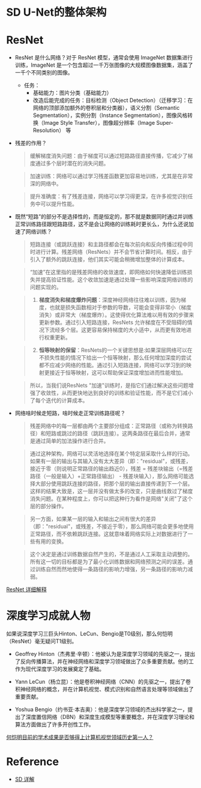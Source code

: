 # SD U-Net的整体架构

# ResNet
* ResNet 是什么网络？对于 ResNet 模型，通常会使用 ImageNet 数据集进行训练，ImageNet 是一个包含超过一千万张图像的大规模图像数据集，涵盖了一千个不同类别的图像。
  * 任务：
    * 基础能力：图片分类（基础能力）
    * 改造后能完成的任务：目标检测（Object Detection）（迁移学习：在网络的顶部添加额外的卷积层和分类器），语义分割（Semantic Segmentation），实例分割（Instance Segmentation），图像风格转换（Image Style Transfer），图像超分辨率（Image Super-Resolution） 等

* 残差的作用？
  >缓解梯度消失问题：由于梯度可以通过短路路径直接传播，它减少了梯度通过多个层时潜在的消失问题。

  >加速训练：网络可以通过学习残差函数更加容易地训练，尤其是在非常深的网络中。

  >提升准确度：有了残差连接，网络可以学习得更深，在许多视觉识别任务中可以提升性能。

* 既然“短路”的部分不是选择性的，而是恒定的，那不就是数据同时通过并训练正常训练路径跟短路路径，这不是会让网络的训练耗时更长么，为什么还说加速了网络训练？

  > 短路连接（或跳跃连接）和主路径都会在每次前向和反向传播过程中同时进行计算。残差网络（ResNets）并不会节省计算时间。相反，由于引入了额外的跳跃连接，他们其实可能会稍微增加整体的计算成本。

  > “加速”在这里指的是残差网络的收敛速度，即网络如何快速降低训练损失并提高验证性能。这个收敛加速是通过处理一些影响深度网络训练的问题实现的。

  >1. **梯度消失和梯度爆炸问题**：深度神经网络往往难以训练，因为梯度，也就是损失函数相对于参数的导数，可能会变得非常小（梯度消失）或非常大（梯度爆炸）。这使得优化算法难以用有效的步骤来更新参数。通过引入短路连接，ResNets 允许梯度在不受阻碍的情况下流经多个层。这更容易保持梯度的大小适中，从而更有效地进行权重更新。

  >2. **恒等映射的保留**：ResNets的一个关键思想是:如果深层网络可以在不损失性能的情况下给出一个恒等映射，那么任何增加深度的尝试都不应减少网络的性能。通过引入短路连接，网络可以学习到的映射更接近于恒等映射，这可以帮助保证深度增加进而性能增加。

  >所以，当我们说ResNets "加速"训练时，是指它们通过解决这些问题增强了收敛性，从而更快地达到良好的训练和验证性能，而不是它们减小了每个迭代的计算成本。

* 网络啥时候走短路，啥时候走正常训练路径呢？
  >残差网络中的每一层都由两个主要部分组成：正常路径（或称为转换路径）和短路或跳过的路径（跳跃连接）。这两条路径在最后合并，通常是通过简单的加法操作进行合并。

  >通过这种架构，网络可以灵活地选择在某个特定层采取什么样的行动。如果有一层的输出与其输入没有太大差异（即："residual"，或残差，接近于零（则说明正常路径的输出趋近0），残差 = 残差块输出（=残差路径（一般是输入）+正常路径输出） - 残差块输入），那么网络可能选择大部分使用跳跃连接的路径，把那个层的输出直接传递到下一个层。这样的结果大致是，这一层并没有做太多的改变，只是曲线救过了梯度消失问题。在某种程度上，你可以把这种行为看作是网络"关闭"了这个层的部分操作。
  
  >另一方面，如果某一层的输入和输出之间有很大的差异（即："residual"，或残差，不接近于零），那么网络可能会更多地使用正常路径，而不依赖跳跃连接。这就意味着网络实际上对数据进行了一些有用的变换。

  >这个决定是通过训练数据自然产生的，不是通过人工采取主动调整的。所有这一切的目标都是为了最小化训练数据和网络预测之间的误差。通过训练自然而然地使得一条路径的影响力增强，另一条路径的影响力减弱。



[ResNet 详细解释](https://zhuanlan.zhihu.com/p/31852747)

# 深度学习成就人物
如果说深度学习三巨头Hinton、LeCun、Bengio是T0级别，那么何恺明（ResNet）毫无疑问T1级别。

* Geoffrey Hinton（杰弗里·辛顿）：他被认为是深度学习领域的先驱之一，提出了反向传播算法，并在神经网络和深度学习领域做出了众多重要贡献。他的工作为现代深度学习的发展奠定了基础。

* Yann LeCun（杨立昆）：他是卷积神经网络（CNN）的先驱之一，提出了卷积神经网络的概念，并在计算机视觉、模式识别和自然语言处理等领域做出了重要贡献。

* Yoshua Bengio（约书亚·本吉奥）：他是深度学习领域的杰出科学家之一，提出了深度置信网络（DBN）和深度生成模型等重要概念，并在深度学习理论和算法方面做出了许多开创性工作。

[何恺明目前的学术成果是否够得上计算机视觉领域历史第一人？](https://www.zhihu.com/question/424149824/answer/2296707462)

# Reference
* [SD 详解](https://zhuanlan.zhihu.com/p/632809634)